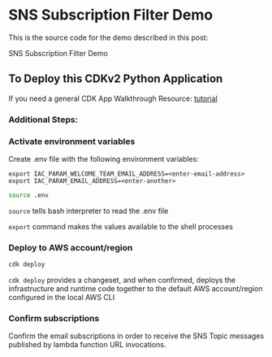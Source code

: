 # SNS Subscription Filter Demo

This is the source code for the demo described in this post:

SNS Subscription Filter Demo

## To Deploy this CDKv2 Python Application

If you need a general CDK App Walkthrough Resource: [tutorial](https://docs.aws.amazon.com/cdk/v2/guide/serverless_example.html)

### Additional Steps:

### Activate environment variables

Create .env file with the following environment variables:

```
export IAC_PARAM_WELCOME_TEAM_EMAIL_ADDRESS=<enter-email-address>
export IAC_PARAM_EMAIL_ADDRESS=<enter-another>
```

```sh
source .env
```

`source` tells bash interpreter to read the .env file

`export` command makes the values available to the shell processes

### Deploy to AWS account/region

```sh
cdk deploy
```

`cdk deploy` provides a changeset, and when confirmed, deploys the infrastructure and runtime code together to the default AWS account/region configured in the local AWS CLI

### Confirm subscriptions

Confirm the email subscriptions in order to receive the SNS Topic messages published by lambda function URL invocations.
